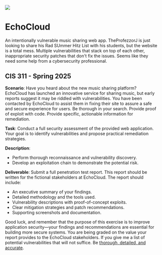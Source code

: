 <img src="https://github.com/nvstgt/EchoCloud/edit/main/static/images/logo.webp">

# EchoCloud
An intentionally vulnerable music sharing web app. TheProfezzorJ is just looking to share his Rad SUmmer Hitz List with his students, but the website is a total mess. Multiple vulnerabilities that stack on top of each other, inappropriate security patches that don't fix the issues. Seems like they need some help from a cybersecurity professional.

## CIS 311 - Spring 2025
**Scenario**:
Have you heard about the new music sharing platform? EchoCloud has launched an innovative service for sharing music, but early reports suggest it may be riddled with vulnerabilities. You have been contacted by EchoCloud to assist them in fixing their site to assure a safe and secure experience for users. Be thorough in your search. Provide proof of exploit with code. Provide specific, actionable information for remediation. 

**Task**:
Conduct a full security assessment of the provided web application. Your goal is to identify vulnerabilities and propose practical remediation strategies.

**Description**:
* Perform thorough reconnaissance and vulnerability discovery.
* Develop an exploitation chain to demonstrate the potential risk.

**Deliverable**:
Submit a full penetration test report. This report should be written for the fictional stakeholders at EchoCloud. The report should include:

* An executive summary of your findings.
* Detailed methodology and the tools used.
* Vulnerability descriptions with proof-of-concept exploits.
* Clear mitigation strategies and patch recommendations.
* Supporting screenshots and documentation.

Good luck, and remember that the purpose of this exercise is to improve application security—your findings and recommendations are essential for building more secure systems. You are being graded on the value your report provides to the EchoCloud stakeholders. If you give me a list of potential vulnerabilities that will not suffice. Be <ins>thorough, detailed, and accurate</ins>.
